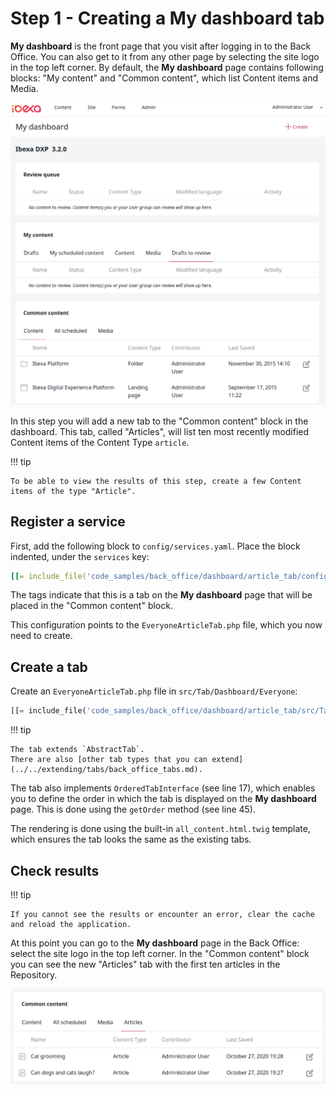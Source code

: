 # Step 1 - Creating a My dashboard tab

**My dashboard** is the front page that you visit after logging in to the Back Office.
You can also get to it from any other page by selecting the site logo in the top left corner.
By default, the **My dashboard** page contains following blocks: "My content" and "Common content", which list Content items and Media.

![Unmodified dashboard](img/dashboard.png)

In this step you will add a new tab to the "Common content" block in the dashboard.
This tab, called "Articles", will list ten most recently modified Content items of the Content Type `article`.

!!! tip

    To be able to view the results of this step, create a few Content items of the type "Article".

## Register a service

First, add the following block to `config/services.yaml`. Place the block indented, under the `services` key:

``` yaml
[[= include_file('code_samples/back_office/dashboard/article_tab/config/custom_services.yaml') =]]
```

The tags indicate that this is a tab on the **My dashboard** page that will be placed in the "Common content" block.

This configuration points to the `EveryoneArticleTab.php` file, which you now need to create.

## Create a tab

Create an `EveryoneArticleTab.php` file in `src/Tab/Dashboard/Everyone`:

``` php hl_lines="17 45"
[[= include_file('code_samples/back_office/dashboard/article_tab/src/Tab/Dashboard/Everyone/EveryoneArticleTab.php') =]]
```

!!! tip

    The tab extends `AbstractTab`.
    There are also [other tab types that you can extend](../../extending/tabs/back_office_tabs.md).

The tab also implements `OrderedTabInterface` (see line 17), which enables you to define the order in which the tab is displayed on the **My dashboard** page.
This is done using the `getOrder` method (see line 45).

The rendering is done using the built-in `all_content.html.twig` template,
which ensures the tab looks the same as the existing tabs.

## Check results

!!! tip

    If you cannot see the results or encounter an error, clear the cache and reload the application.

At this point you can go to the **My dashboard** page in the Back Office: select the site logo in the top left corner.
In the "Common content" block you can see the new "Articles" tab with the first ten articles in the Repository.

![Articles tab in My dashboard](img/dashboard_articles_tab.png "Articles tab in My dashboard")
